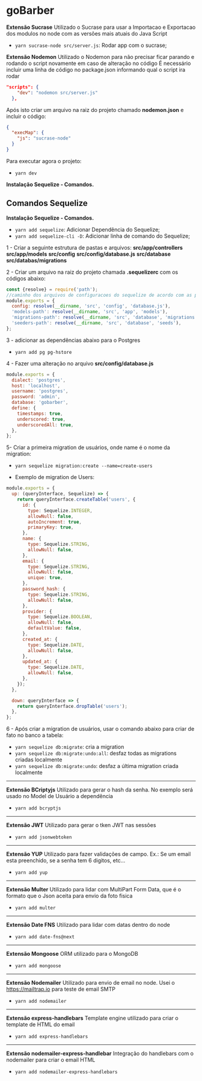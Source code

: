 # goBarber

**Extensão Sucrase**
Utilizado o Sucrase para usar a Importacao e Exportacao dos modulos no node com as
versões mais atuais do Java Script

- `yarn sucrase-node src/server.js`: Rodar app com o sucrase;

**Extensão Nodemon**
Utilizado o Nodemon para não precisar ficar parando e rodando o script novamente em caso
de alteração no código
É necessário incluir uma linha de código no package.json informando qual o script ira rodar

```json
"scripts": {
    "dev": "nodemon src/server.js"
  },
```

Após isto criar um arquivo na raiz do projeto chamado **nodemon.json** e incluir o código:

```json
{
  "execMap": {
    "js": "sucrase-node"
  }
}
```

Para executar agora o projeto:

- `yarn dev`

**Instalação Sequelize - Comandos.**

## Comandos Sequelize

**Instalação Sequelize - Comandos.**

- `yarn add sequelize`: Adicionar Dependência do Sequelize;
- `yarn add sequelize-cli -D`: Adicionar linha de comando do Sequelize;

1 - Criar a seguinte estrutura de pastas e arquivos:
  **src/app/controllers**
  **src/app/models**
  **src/config**
  **src/config/database.js**
  **src/database**
  **src/databas/migrations**

2 - Criar um arquivo na raiz do projeto chamada **.sequelizerc** com os códigos abaixo:

```javascript
const {resolve} = require('path');
//caminho dos arquivos de configuracoes do sequelize de acordo com as pastas acima
module.exports = {
  config: resolve(__dirname, 'src', 'config', 'database.js'),
  'models-path': resolve(__dirname, 'src', 'app', 'models'),
  'migrations-path': resolve(__dirname, 'src', 'database', 'migrations'),
  'seeders-path': resolve(__dirname, 'src', 'database', 'seeds'),
};
```
3 - adicionar as dependências abaixo para o Postgres
- `yarn add pg pg-hstore`

4 - Fazer uma alteração no arquivo **src/config/database.js**

```javascript
module.exports = {
  dialect: 'postgres',
  host: 'localhost',
  username: 'postgres',
  password: 'admin',
  database: 'gobarber',
  define: {
    timestamps: true,
    underscored: true,
    underscoredAll: true,
  },
};
```
5- Criar a primeira migration de usuários, onde name é o nome da migration:
- `yarn sequelize migration:create --name=create-users`

- Exemplo de migration de Users:
```javascript
module.exports = {
  up: (queryInterface, Sequelize) => {
    return queryInterface.createTable('users', {
      id: {
        type: Sequelize.INTEGER,
        allowNull: false,
        autoIncrement: true,
        primaryKey: true,
      },
      name: {
        type: Sequelize.STRING,
        allowNull: false,
      },
      email: {
        type: Sequelize.STRING,
        allowNull: false,
        unique: true,
      },
      password_hash: {
        type: Sequelize.STRING,
        allowNull: false,
      },
      provider: {
        type: Sequelize.BOOLEAN,
        allowNull: false,
        defaultValue: false,
      },
      created_at: {
        type: Sequelize.DATE,
        allowNull: false,
      },
      updated_at: {
        type: Sequelize.DATE,
        allowNull: false,
      },
    });
  },

  down: queryInterface => {
    return queryInterface.dropTable('users');
  },
};
```

6 - Após criar a migration de usuários, usar o comando abaixo para criar de fato no banco a tabela:
- `yarn sequelize db:migrate`: cria a migration
- `yarn sequelize db:migrate:undo:all`: desfaz todas as migrations criadas localmente
- `yarn sequelize db:migrate:undo`: desfaz a última migration criada localmente

------------------------------

**Extensão BCriptyjs**
Utilizado para gerar o hash da senha. No exemplo será usado no Model de Usuário a dependência

- `yarn add bcryptjs`

------------------------------

**Extensão JWT**
Utilizado para gerar o tken JWT nas sessões

- `yarn add jsonwebtoken`

------------------------------

**Extensão YUP**
Utilizado para fazer validações de campo. Ex.: Se um email esta preenchido, se a senha tem 6 digitos, etc...

- `yarn add yup`

------------------------------

**Extensão Multer**
Utilizado para lidar com MultiPart Form Data, que é o formato que o Json aceita para envio da foto fisica

- `yarn add multer`

------------------------------

**Extensão Date FNS**
Utilizado para lidar com datas dentro do node

- `yarn add date-fns@next`

------------------------------

**Extensão Mongoose**
ORM utilizado para o MongoDB

- `yarn add mongoose`

------------------------------

**Extensão Nodemailer**
Utilizado para envio de email no node. Usei o https://mailtrap.io para teste de email SMTP

- `yarn add nodemailer`

------------------------------

**Extensão express-handlebars**
Template engine utilizado para criar o template de HTML do email

- `yarn add express-handlebars`

------------------------------

**Extensão nodemailer-express-handlebar**
Integração do handlebars com o nodemailer para criar o email HTML

- `yarn add nodemailer-express-handlebars`


